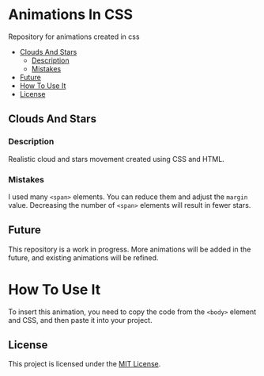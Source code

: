 # Animations In CSS

Repository for animations created in css

- [Clouds And Stars](#clouds-and-stars)
  - [Description](#description)
  - [Mistakes](#mistakes)
- [Future](#future)
- [How To Use It](#how-to-use-it)
- [License](#license)

## Clouds And Stars
  ### Description
  Realistic cloud and stars movement created using CSS and HTML.
    
  ### Mistakes
  I used many `<span>` elements. You can reduce them and adjust the `margin` value. Decreasing the number of `<span>` elements will result in fewer stars.

## Future
This repository is a work in progress. More animations will be added in the future, and existing animations will be refined.

# How To Use It

To insert this animation, you need to copy the code from the `<body>` element and CSS, and then paste it into your project.

## License

This project is licensed under the [MIT License](https://opensource.org/license/mit/).
